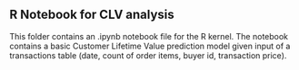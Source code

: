 ## R Notebook for CLV analysis

This folder contains an .ipynb notebook file for the R kernel.  The notebook contains a basic Customer Lifetime Value prediction model given input of a transactions table (date, count of order items, buyer id, transaction price).

